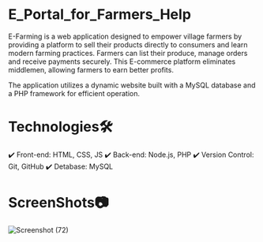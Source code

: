 # E_Portal_for_Farmers_Help
E-Farming is a web application designed to empower village farmers by providing a platform to sell their products directly to consumers and learn modern farming practices. Farmers can list their produce, manage orders and receive payments securely. This E-commerce platform eliminates middlemen, allowing farmers to earn better profits.  

The application utilizes a dynamic website built with a MySQL database and a PHP framework for efficient operation.

#  Technologies🛠️
✔️ Front-end: HTML, CSS, JS
✔️ Back-end: Node.js, PHP
✔️ Version Control: Git, GitHub
✔️ Detabase: MySQL

# ScreenShots📷
![Screenshot (72)](https://github.com/user-attachments/assets/c8f6a08e-c2c5-4fbd-a4ea-1d75dd139af7)

